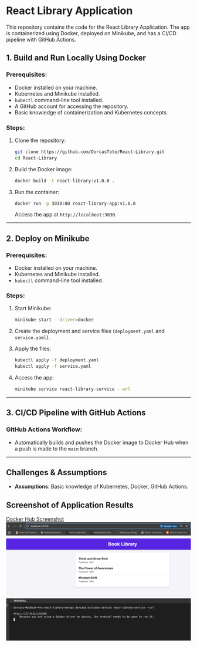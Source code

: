 # React Library Application

This repository contains the code for the React Library Application. The app is containerized using Docker, deployed on Minikube, and has a CI/CD pipeline with GitHub Actions.

## 1. Build and Run Locally Using Docker

### Prerequisites:
- Docker installed on your machine.
- Kubernetes and Minikube installed.
- `kubectl` command-line tool installed.
- A GitHub account for accessing the repository.
- Basic knowledge of containerization and Kubernetes concepts.

### Steps:
1. Clone the repository:
   ```bash
   git clone https://github.com/DorcasToto/React-Library.git
   cd React-Library
   ```

2. Build the Docker image:
   ```bash
   docker build -t react-library:v1.0.0 .
   ```

3. Run the container:
   ```bash
   docker run -p 3030:80 react-library-app:v1.0.0
   ```

   Access the app at `http://localhost:3030`.

---

## 2. Deploy on Minikube

### Prerequisites:
- Docker installed on your machine.
- Kubernetes and Minikube installed.
- `kubectl` command-line tool installed.

### Steps:
1. Start Minikube:
   ```bash
   minikube start --driver=docker
   ```

2. Create the deployment and service files (`deployment.yaml` and `service.yaml`).

3. Apply the files:
   ```bash
   kubectl apply -f deployment.yaml
   kubectl apply -f service.yaml
   ```

4. Access the app:
   ```bash
   minikube service react-library-service --url
   ```

---

## 3. CI/CD Pipeline with GitHub Actions

### GitHub Actions Workflow:
- Automatically builds and pushes the Docker image to Docker Hub when a push is made to the `main` branch.

---

## Challenges & Assumptions

- **Assumptions**: Basic knowledge of Kubernetes, Docker, GitHub Actions.

## Screenshot of Application Results

[Docker Hub Screenshot](./dockerhub.png)  
![Home Page Screenshot](./home.png)  
![Minikube Run Screenshot](./minikuberun.png) 